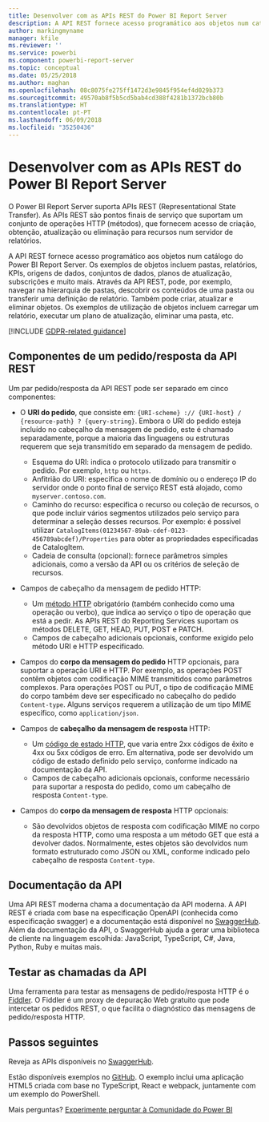 ```yaml
---
title: Desenvolver com as APIs REST do Power BI Report Server
description: A API REST fornece acesso programático aos objetos num catálogo do Power BI Report Server.
author: markingmyname
manager: kfile
ms.reviewer: ''
ms.service: powerbi
ms.component: powerbi-report-server
ms.topic: conceptual
ms.date: 05/25/2018
ms.author: maghan
ms.openlocfilehash: 08c8075fe275ff1472d3e9845f954ef4d029b373
ms.sourcegitcommit: 49570ab8f5b5cd5bab4cd388f4281b1372bcb80b
ms.translationtype: HT
ms.contentlocale: pt-PT
ms.lasthandoff: 06/09/2018
ms.locfileid: "35250436"
---
```

# <a name="develop-with-the-rest-apis-for-power-bi-report-server"></a>Desenvolver com as APIs REST do Power BI Report Server

O Power BI Report Server suporta APIs REST (Representational State Transfer). As APIs REST são pontos finais de serviço que suportam um conjunto de operações HTTP (métodos), que fornecem acesso de criação, obtenção, atualização ou eliminação para recursos num servidor de relatórios.

A API REST fornece acesso programático aos objetos num catálogo do Power BI Report Server. Os exemplos de objetos incluem pastas, relatórios, KPIs, origens de dados, conjuntos de dados, planos de atualização, subscrições e muito mais. Através da API REST, pode, por exemplo, navegar na hierarquia de pastas, descobrir os conteúdos de uma pasta ou transferir uma definição de relatório. Também pode criar, atualizar e eliminar objetos. Os exemplos de utilização de objetos incluem carregar um relatório, executar um plano de atualização, eliminar uma pasta, etc.

[!INCLUDE [GDPR-related guidance](../includes/gdpr-hybrid-note.md)]

## <a name="components-of-a-rest-api-requestresponse"></a>Componentes de um pedido/resposta da API REST

Um par pedido/resposta da API REST pode ser separado em cinco componentes:

* O **URI do pedido**, que consiste em: `{URI-scheme} :// {URI-host} / {resource-path} ? {query-string}`. Embora o URI do pedido esteja incluído no cabeçalho da mensagem de pedido, este é chamado separadamente, porque a maioria das linguagens ou estruturas requerem que seja transmitido em separado da mensagem de pedido.
  
  * Esquema do URI: indica o protocolo utilizado para transmitir o pedido. Por exemplo, `http` ou `https`.
  * Anfitrião do URI: especifica o nome de domínio ou o endereço IP do servidor onde o ponto final de serviço REST está alojado, como `myserver.contoso.com`.
  * Caminho do recurso: especifica o recurso ou coleção de recursos, o que pode incluir vários segmentos utilizados pelo serviço para determinar a seleção desses recursos. Por exemplo: é possível utilizar `CatalogItems(01234567-89ab-cdef-0123-456789abcdef)/Properties` para obter as propriedades especificadas de CatalogItem.
  * Cadeia de consulta (opcional): fornece parâmetros simples adicionais, como a versão da API ou os critérios de seleção de recursos.
* Campos de cabeçalho da mensagem de pedido HTTP:
  
  * Um [método HTTP](https://www.w3.org/Protocols/rfc2616/rfc2616-sec9.html) obrigatório (também conhecido como uma operação ou verbo), que indica ao serviço o tipo de operação que está a pedir. As APIs REST do Reporting Services suportam os métodos DELETE, GET, HEAD, PUT, POST e PATCH.
  * Campos de cabeçalho adicionais opcionais, conforme exigido pelo método URI e HTTP especificado.
* Campos do **corpo da mensagem do pedido** HTTP opcionais, para suportar a operação URI e HTTP. Por exemplo, as operações POST contêm objetos com codificação MIME transmitidos como parâmetros complexos. Para operações POST ou PUT, o tipo de codificação MIME do corpo também deve ser especificado no cabeçalho do pedido `Content-type`. Alguns serviços requerem a utilização de um tipo MIME específico, como `application/json`.
* Campos de **cabeçalho da mensagem de resposta** HTTP:
  
  * Um [código de estado HTTP](http://www.w3.org/Protocols/HTTP/HTRESP.html), que varia entre 2xx códigos de êxito e 4xx ou 5xx códigos de erro. Em alternativa, pode ser devolvido um código de estado definido pelo serviço, conforme indicado na documentação da API.
  * Campos de cabeçalho adicionais opcionais, conforme necessário para suportar a resposta do pedido, como um cabeçalho de resposta `Content-type`.
* Campos do **corpo da mensagem de resposta** HTTP opcionais:
  
  * São devolvidos objetos de resposta com codificação MIME no corpo da resposta HTTP, como uma resposta a um método GET que está a devolver dados. Normalmente, estes objetos são devolvidos num formato estruturado como JSON ou XML, conforme indicado pelo cabeçalho de resposta `Content-type`.

## <a name="api-documentation"></a>Documentação da API

Uma API REST moderna chama a documentação da API moderna. A API REST é criada com base na especificação OpenAPI (conhecida como especificação swagger) e a documentação está disponível no [SwaggerHub](https://app.swaggerhub.com/apis/microsoft-rs/PBIRS/2.0). Além da documentação da API, o SwaggerHub ajuda a gerar uma biblioteca de cliente na linguagem escolhida: JavaScript, TypeScript, C#, Java, Python, Ruby e muitas mais.

## <a name="testing-api-calls"></a>Testar as chamadas da API

Uma ferramenta para testar as mensagens de pedido/resposta HTTP é o [Fiddler](http://www.telerik.com/fiddler). O Fiddler é um proxy de depuração Web gratuito que pode intercetar os pedidos REST, o que facilita o diagnóstico das mensagens de pedido/resposta HTTP.

## <a name="next-steps"></a>Passos seguintes

Reveja as APIs disponíveis no [SwaggerHub](https://app.swaggerhub.com/apis/microsoft-rs/PBIRS/2.0).

Estão disponíveis exemplos no [GitHub](https://github.com/Microsoft/Reporting-Services). O exemplo inclui uma aplicação HTML5 criada com base no TypeScript, React e webpack, juntamente com um exemplo do PowerShell.

Mais perguntas? [Experimente perguntar à Comunidade do Power BI](https://community.powerbi.com/)